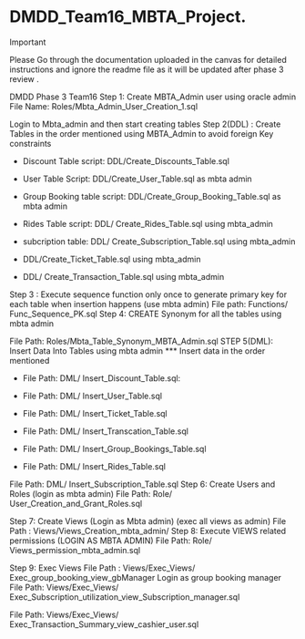 # DMDD_Team16_MBTA_Project.


> [!IMPORTANT]  
> Please Go through the documentation uploaded in the canvas for detailed instructions and ignore the readme file as it will be updated after phase 3 review .


DMDD Phase 3 Team16
Step 1: Create MBTA_Admin user using oracle admin File Name: Roles/Mbta_Admin_User_Creation_1.sql

Login to Mbta_admin and then start creating tables
Step 2(DDL) : Create Tables in the order mentioned using MBTA_Admin to avoid foreign Key constraints
- Discount Table script: DDL/Create_Discounts_Table.sql
 
 - User Table Script: DDL/Create_User_Table.sql as mbta admin
 - Group Booking table script: DDL/Create_Group_Booking_Table.sql as mbta admin

 - Rides Table script: DDL/ Create_Rides_Table.sql using mbta_admin
- subcription table: DDL/ Create_Subscription_Table.sql using mbta_admin
 
 - DDL/Create_Ticket_Table.sql using mbta_admin
 - DDL/ Create_Transaction_Table.sql using mbta_admin

 Step 3 : Execute sequence function only once to generate primary key for each table when insertion happens (use mbta admin)
File path: Functions/ Func_Sequence_PK.sql
 Step 4: CREATE Synonym for all the tables using mbta admin

File Path: Roles/Mbta_Table_Synonym_MBTA_Admin.sql
 STEP 5(DML): Insert Data Into Tables using mbta admin *** Insert data in the order mentioned
- File Path: DML/ Insert_Discount_Table.sql:
 - File Path: DML/ Insert_User_Table.sql

 - File Path: DML/ Insert_Ticket_Table.sql
 - File Path: DML/ Insert_Transcation_Table.sql

 - File Path: DML/ Insert_Group_Bookings_Table.sql
 - File Path: DML/ Insert_Rides_Table.sql
 
File Path: DML/ Insert_Subscription_Table.sql
 Step 6: Create Users and Roles (login as mbta admin)
File Path: Role/ User_Creation_and_Grant_Roles.sql
 
Step 7: Create Views (Login as Mbta admin) (exec all views as admin) File Path : Views/Views_Creation_mbta_admin/
 Step 8: Execute VIEWS related permissions (LOGIN AS MBTA ADMIN)
File Path: Role/ Views_permission_mbta_admin.sql
 
Step 9: Exec Views
File Path : Views/Exec_Views/ Exec_group_booking_view_gbManager
Login as group booking manager
File Path: Views/Exec_Views/ Exec_Subscription_utilization_view_Subscription_manager.sql
 
 File Path: Views/Exec_Views/ Exec_Transaction_Summary_view_cashier_user.sql
 